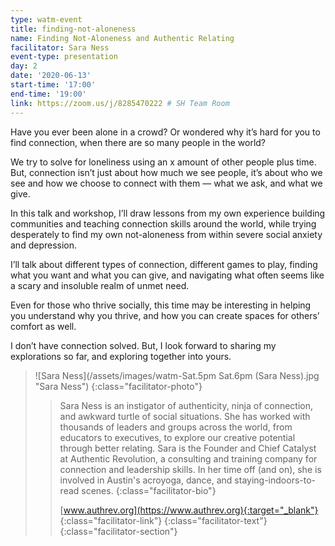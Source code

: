 ```yaml
---
type: watm-event
title: finding-not-aloneness
name: Finding Not-Aloneness and Authentic Relating
facilitator: Sara Ness
event-type: presentation
day: 2
date: '2020-06-13'
start-time: '17:00'
end-time: '19:00'
link: https://zoom.us/j/8285470222 # SH Team Room
---
```


Have you ever been alone in a crowd? Or wondered why it’s hard for you to find connection, when there are so many people in the world?

We try to solve for loneliness using an x amount of other people plus time. But, connection isn’t just about how much we see people, it’s about who we see and how we choose to connect with them — what we ask, and what we give.

In this talk and workshop, I’ll draw lessons from my own experience building communities and teaching connection skills around the world, while trying desperately to find my own not-aloneness from within severe social anxiety and depression.

I’ll talk about different types of connection, different games to play, finding what you want and what you can give, and navigating what often seems like a scary and insoluble realm of unmet need.

Even for those who thrive socially, this time may be interesting in helping you understand why you thrive, and how you can create spaces for others’ comfort as well.

I don’t have connection solved. But, I look forward to sharing my explorations so far, and exploring together into yours.

> ![Sara Ness](/assets/images/watm-Sat.5pm Sat.6pm (Sara Ness).jpg "Sara Ness")
> {:class="facilitator-photo"}
>
> > Sara Ness is an instigator of authenticity, ninja of connection, and awkward turtle of social situations. She has worked with thousands of leaders and groups across the world, from educators to executives, to explore our creative potential through better relating. Sara is the Founder and Chief Catalyst at Authentic Revolution, a consulting and training company for connection and leadership skills. In her time off (and on), she is involved in Austin's acroyoga, dance, and staying-indoors-to-read scenes.
> > {:class="facilitator-bio"}
> >
> > [www.authrev.org](https://www.authrev.org){:target="_blank"}
> > {:class="facilitator-link"}
> {:class="facilitator-text"}
{:class="facilitator-section"}
